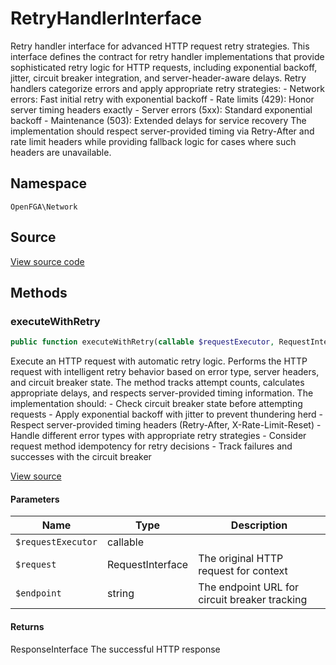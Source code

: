 # RetryHandlerInterface

Retry handler interface for advanced HTTP request retry strategies. This interface defines the contract for retry handler implementations that provide sophisticated retry logic for HTTP requests, including exponential backoff, jitter, circuit breaker integration, and server-header-aware delays. Retry handlers categorize errors and apply appropriate retry strategies: - Network errors: Fast initial retry with exponential backoff - Rate limits (429): Honor server timing headers exactly - Server errors (5xx): Standard exponential backoff - Maintenance (503): Extended delays for service recovery The implementation should respect server-provided timing via Retry-After and rate limit headers while providing fallback logic for cases where such headers are unavailable.

## Namespace
`OpenFGA\Network`

## Source
[View source code](https://github.com/evansims/openfga-php/blob/main/src/Network/RetryHandlerInterface.php)




## Methods
### executeWithRetry


```php
public function executeWithRetry(callable $requestExecutor, RequestInterface $request, string $endpoint): ResponseInterface
```

Execute an HTTP request with automatic retry logic. Performs the HTTP request with intelligent retry behavior based on error type, server headers, and circuit breaker state. The method tracks attempt counts, calculates appropriate delays, and respects server-provided timing information. The implementation should: - Check circuit breaker state before attempting requests - Apply exponential backoff with jitter to prevent thundering herd - Respect server-provided timing headers (Retry-After, X-Rate-Limit-Reset) - Handle different error types with appropriate retry strategies - Consider request method idempotency for retry decisions - Track failures and successes with the circuit breaker

[View source](https://github.com/evansims/openfga-php/blob/main/src/Network/RetryHandlerInterface.php#L55)

#### Parameters
| Name | Type | Description |
|------|------|-------------|
| `$requestExecutor` | callable |  |
| `$request` | RequestInterface | The original HTTP request for context |
| `$endpoint` | string | The endpoint URL for circuit breaker tracking |

#### Returns
ResponseInterface
 The successful HTTP response

